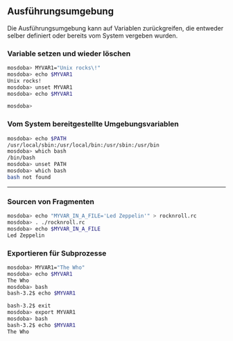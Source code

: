 ## Ausführungsumgebung

<p class="aleft">
    Die Ausführungsumgebung kann auf Variablen zurückgreifen, die entweder selber definiert oder bereits vom System vergeben wurden.
</p>

<div class="fragment" style="width:100%">

### Variable setzen und wieder löschen
```bash
mosdoba> MYVAR1="Unix rocks\!"
mosdoba> echo $MYVAR1
Unix rocks!
mosdoba> unset MYVAR1
mosdoba> echo $MYVAR1

mosdoba>
```

</div>

<div class="fragment" style="width:100%">

### Vom System bereitgestellte Umgebungsvariablen
```bash
mosdoba> echo $PATH
/usr/local/sbin:/usr/local/bin:/usr/sbin:/usr/bin
mosdoba> which bash
/bin/bash
mosdoba> unset PATH
mosdoba> which bash
bash not found
```

</div>

---
### Sourcen von Fragmenten
```bash
mosdoba> echo "MYVAR_IN_A_FILE='Led Zeppelin'" > rocknroll.rc
mosdoba> . ./rocknroll.rc
mosdoba> echo $MYVAR_IN_A_FILE
Led Zeppelin
```

<div class="fragment" style="width:100%">

### Exportieren für Subprozesse 
```bash
mosdoba> MYVAR1="The Who"
mosdoba> echo $MYVAR1
The Who
mosdoba> bash
bash-3.2$ echo $MYVAR1

bash-3.2$ exit
mosdoba> export MYVAR1
mosdoba> bash
bash-3.2$ echo $MYVAR1
The Who
```

</dev>
